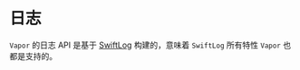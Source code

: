 # 日志

`Vapor` 的日志 API 是基于 [SwiftLog](https://github.com/apple/swift-log) 构建的，意味着 `SwiftLog` 所有特性 `Vapor` 也都是支持的。
